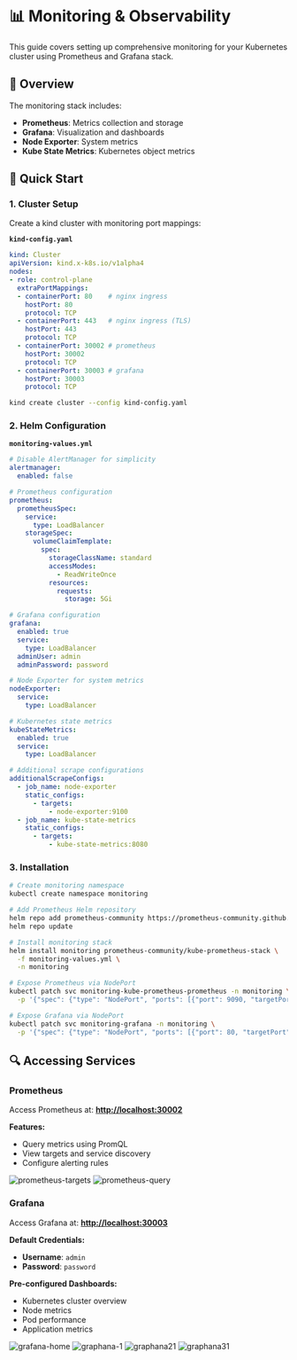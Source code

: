 # 📊 Monitoring & Observability

This guide covers setting up comprehensive monitoring for your Kubernetes cluster using Prometheus and Grafana stack.

## 🎯 Overview

The monitoring stack includes:
- **Prometheus**: Metrics collection and storage
- **Grafana**: Visualization and dashboards
- **Node Exporter**: System metrics
- **Kube State Metrics**: Kubernetes object metrics

## 🚀 Quick Start

### 1. Cluster Setup

Create a kind cluster with monitoring port mappings:

**`kind-config.yaml`**
```yaml
kind: Cluster
apiVersion: kind.x-k8s.io/v1alpha4
nodes:
- role: control-plane
  extraPortMappings:
  - containerPort: 80    # nginx ingress
    hostPort: 80
    protocol: TCP
  - containerPort: 443   # nginx ingress (TLS)
    hostPort: 443
    protocol: TCP
  - containerPort: 30002 # prometheus
    hostPort: 30002
    protocol: TCP
  - containerPort: 30003 # grafana
    hostPort: 30003
    protocol: TCP
```

```bash
kind create cluster --config kind-config.yaml
```

### 2. Helm Configuration

**`monitoring-values.yml`**
```yaml
# Disable AlertManager for simplicity
alertmanager:
  enabled: false

# Prometheus configuration
prometheus:
  prometheusSpec:
    service:
      type: LoadBalancer
    storageSpec:
      volumeClaimTemplate:
        spec:
          storageClassName: standard
          accessModes:
            - ReadWriteOnce
          resources:
            requests:
              storage: 5Gi

# Grafana configuration
grafana:
  enabled: true
  service:
    type: LoadBalancer
  adminUser: admin
  adminPassword: password

# Node Exporter for system metrics
nodeExporter:
  service:
    type: LoadBalancer

# Kubernetes state metrics
kubeStateMetrics:
  enabled: true
  service:
    type: LoadBalancer

# Additional scrape configurations
additionalScrapeConfigs:
  - job_name: node-exporter
    static_configs:
      - targets:
          - node-exporter:9100
  - job_name: kube-state-metrics
    static_configs:
      - targets:
          - kube-state-metrics:8080
```

### 3. Installation

```bash
# Create monitoring namespace
kubectl create namespace monitoring

# Add Prometheus Helm repository
helm repo add prometheus-community https://prometheus-community.github.io/helm-charts
helm repo update

# Install monitoring stack
helm install monitoring prometheus-community/kube-prometheus-stack \
  -f monitoring-values.yml \
  -n monitoring

# Expose Prometheus via NodePort
kubectl patch svc monitoring-kube-prometheus-prometheus -n monitoring \
  -p '{"spec": {"type": "NodePort", "ports": [{"port": 9090, "targetPort": 9090, "nodePort": 30002}]}}'

# Expose Grafana via NodePort
kubectl patch svc monitoring-grafana -n monitoring \
  -p '{"spec": {"type": "NodePort", "ports": [{"port": 80, "targetPort": 3000, "nodePort": 30003}]}}'
```

## 🔍 Accessing Services

### Prometheus

Access Prometheus at: **[http://localhost:30002](http://localhost:30002)**

**Features:**
- Query metrics using PromQL
- View targets and service discovery
- Configure alerting rules

![prometheus-targets](./assets/prometheus-targets.png)
![prometheus-query](./assets/prometheus-query.png)

### Grafana

Access Grafana at: **[http://localhost:30003](http://localhost:30003)**

**Default Credentials:**
- **Username**: `admin`
- **Password**: `password`

**Pre-configured Dashboards:**
- Kubernetes cluster overview
- Node metrics
- Pod performance
- Application metrics

![grafana-home](./assets/grafana-home.png)
![graphana-1](./assets/graphana-1.png)
![graphana21](./assets/graphana-2.png)
![graphana31](./assets/graphana-3.png)

<!-- ## 📈 Key Metrics

### Cluster Metrics
- CPU and memory usage
- Pod status and health
- Network traffic
- Storage utilization

### Application Metrics
- Request rates and latency
- Error rates
- Custom business metrics
- Performance indicators -->

<!-- ## 🔧 Customization

### Adding Custom Dashboards
1. Import dashboard JSON from Grafana community
2. Create custom panels for specific metrics
3. Configure alerts and notifications

### Extending Monitoring
- Add custom ServiceMonitor resources
- Configure additional exporters
- Set up log aggregation with Loki
 -->
